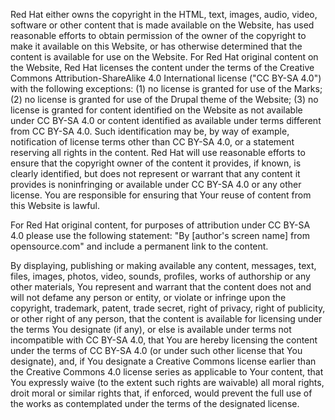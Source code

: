 Red Hat either owns the copyright in the HTML, text, images, audio, video, software or other content that is made available on the Website, has used reasonable efforts to obtain permission of the owner of the copyright to make it available on this Website, or has otherwise determined that the content is available for use on the Website. For Red Hat original content on the Website, Red Hat licenses the content under the terms of the Creative Commons Attribution-ShareAlike 4.0 International license ("CC BY-SA 4.0") with the following exceptions: (1) no license is granted for use of the Marks; (2) no license is granted for use of the Drupal theme of the Website; (3) no license is granted for content identified on the Website as not available under CC BY-SA 4.0 or content identified as available under terms different from CC BY-SA 4.0. Such identification may be, by way of example, notification of license terms other than CC BY-SA 4.0, or a statement reserving all rights in the content. Red Hat will use reasonable efforts to ensure that the copyright owner of the content it provides, if known, is clearly identified, but does not represent or warrant that any content it provides is noninfringing or available under CC BY-SA 4.0 or any other license. You are responsible for ensuring that Your reuse of content from this Website is lawful.

For Red Hat original content, for purposes of attribution under CC BY-SA 4.0 please use the following statement: "By [author's screen name] from opensource.com" and include a permanent link to the content.

By displaying, publishing or making available any content, messages, text, files, images, photos, video, sounds, profiles, works of authorship or any other materials, You represent and warrant that the content does not and will not defame any person or entity, or violate or infringe upon the copyright, trademark, patent, trade secret, right of privacy, right of publicity, or other right of any person, that the content is available for licensing under the terms You designate (if any), or else is available under terms not incompatible with CC BY-SA 4.0, that You are hereby licensing the content under the terms of CC BY-SA 4.0 (or under such other license that You designate), and, if You designate a Creative Commons license earlier than the Creative Commons 4.0 license series as applicable to Your content, that You expressly waive (to the extent such rights are waivable) all moral rights, droit moral or similar rights that, if enforced, would prevent the full use of the works as contemplated under the terms of the designated license.
